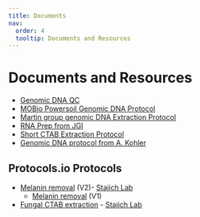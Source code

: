 ```yaml
---
title: Documents
nav:
  order: 4
  tooltip: Documents and Resources
---
```


# <i class="fas fa-file"></i>Documents and Resources

* [Genomic DNA QC](20100809-Genomic-DNA-QC.pdf)
* [MOBio Powersoil Genomic DNA Protocol](MObio_Powersoil_genomicDNAProtocol-.pdf)
* [Martin group genomic DNA Extraction Protocol](Martin_genomicDNAextraction_AK051010.pdf)
* [RNA Prep from JGI](RNA-prep-JGI.doc)
* [Short CTAB Extraction Protocol](Short-CTAB-Extraction-Protocol.doc)
* [Genomic DNA protocol from A. Kohler](genomicDNAProtocol-AK0511.pdf)

## Protocols.io Protocols
* [Melanin removal](https://www.protocols.io/view/removal-of-melanin-bj6zkrf6) (V2)- [Stajich Lab](https://lab.stajich.org)
  * [Melanin removal](https://www.protocols.io/view/Removal-of-Melanin-is8t25) (V1)
* [Fungal CTAB extraction](https://www.protocols.io/view/fungal-ctab-dna-extraction-bhx8j7rw) - [Stajich Lab](https://lab.stajich.org)
